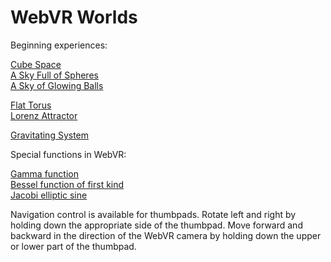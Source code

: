# WebVR Worlds

Beginning experiences:

[Cube Space](https://paulmasson.github.io/webvr-worlds/cube-space.html)<br>
[A Sky Full of Spheres](https://paulmasson.github.io/webvr-worlds/sky-of-spheres.html)<br>
[A Sky of Glowing Balls](https://paulmasson.github.io/webvr-worlds/sky-of-glows.html)

[Flat Torus](https://paulmasson.github.io/webvr-worlds/flat-torus.html)<br>
[Lorenz Attractor](https://paulmasson.github.io/webvr-worlds/lorenz-attractor.html)

[Gravitating System](https://paulmasson.github.io/webvr-worlds/gravitating-system.html)

Special functions in WebVR:

[Gamma function](https://paulmasson.github.io/webvr-worlds/functions/gamma.html)<br/>
[Bessel function of first kind](https://paulmasson.github.io/webvr-worlds/functions/besselJ.html)<br>
[Jacobi elliptic sine](https://paulmasson.github.io/webvr-worlds/functions/sn.html)

Navigation control is available for thumbpads. Rotate left and right by holding down the appropriate side of the thumbpad. Move forward and backward in the direction of the WebVR camera by holding down the upper or lower part of the thumbpad.
